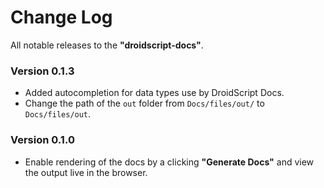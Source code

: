# Change Log

All notable releases to the **"droidscript-docs"**.

### Version 0.1.3
- Added autocompletion for data types use by DroidScript Docs.
- Change the path of the `out` folder from `Docs/files/out/` to `Docs/files/out`.

### Version 0.1.0

- Enable rendering of the docs by a clicking **"Generate Docs"** and view the output live in the browser.